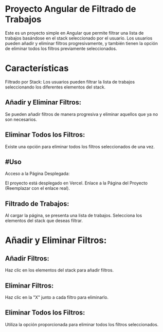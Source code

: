 # Proyecto Angular de Filtrado de Trabajos

Este es un proyecto simple en Angular que permite filtrar una lista de trabajos basándose en el stack seleccionado por el usuario. Los usuarios pueden añadir y eliminar filtros progresivamente, y también tienen la opción de eliminar todos los filtros previamente seleccionados.

# Características
Filtrado por Stack: Los usuarios pueden filtrar la lista de trabajos seleccionando los diferentes elementos del stack.

## Añadir y Eliminar Filtros: 
Se pueden añadir filtros de manera progresiva y eliminar aquellos que ya no son necesarios.

## Eliminar Todos los Filtros: 
Existe una opción para eliminar todos los filtros seleccionados de una vez.

## #Uso
Acceso a la Página Desplegada:

El proyecto está desplegado en Vercel.
Enlace a la Página del Proyecto (Reemplazar con el enlace real).

## Filtrado de Trabajos:

Al cargar la página, se presenta una lista de trabajos.
Selecciona los elementos del stack que deseas filtrar.

# Añadir y Eliminar Filtros:

## Añadir Filtros: 
Haz clic en los elementos del stack para añadir filtros.

## Eliminar Filtros: 
Haz clic en la "X" junto a cada filtro para eliminarlo.

## Eliminar Todos los Filtros:
Utiliza la opción proporcionada para eliminar todos los filtros seleccionados.
